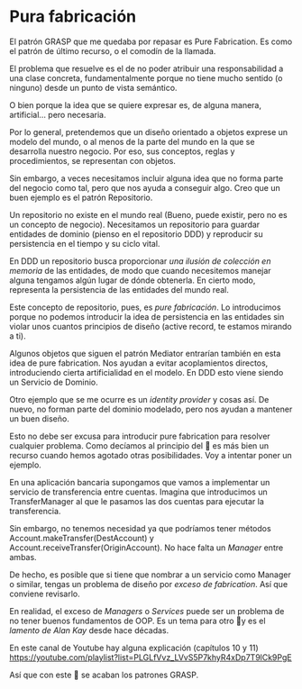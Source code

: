 # Pura fabricación

El patrón GRASP que me quedaba por repasar es Pure Fabrication. Es como el patrón de último recurso, o el comodín de la llamada.

El problema que resuelve es el de no poder atribuir una responsabilidad a una clase concreta, fundamentalmente porque no tiene mucho sentido (o ninguno) desde un punto de vista semántico.

O bien porque la idea que se quiere expresar es, de alguna manera, artificial… pero necesaria.

Por lo general, pretendemos que un diseño orientado a objetos exprese un modelo del mundo, o al menos de la parte del mundo en la que se desarrolla nuestro negocio. Por eso, sus conceptos, reglas y procedimientos, se representan con objetos.

Sin embargo, a veces necesitamos incluir alguna idea que no forma parte del negocio como tal, pero que nos ayuda a conseguir algo. Creo que un buen ejemplo es el patrón Repositorio.

Un repositorio no existe en el mundo real (Bueno, puede existir, pero no es un concepto de negocio). Necesitamos un repositorio para guardar entidades de dominio (pienso en el repositorio DDD) y reproducir su persistencia en el tiempo y su ciclo vital.

En DDD un repositorio busca proporcionar _una ilusión de colección en memoria_ de las entidades, de modo que cuando necesitemos manejar alguna tengamos algún lugar de dónde obtenerla. En cierto modo, representa la persistencia de las entidades del mundo real.

Este concepto de repositorio, pues, es _pure fabricación_. Lo introducimos porque no podemos introducir la idea de persistencia en las entidades sin violar unos cuantos principios de diseño (active record, te estamos mirando a ti).

Algunos objetos que siguen el patrón Mediator entrarían también en esta idea de pure fabrication. Nos ayudan a evitar acoplamientos directos, introduciendo cierta artificialidad en el modelo. En DDD esto viene siendo un Servicio de Dominio.

Otro ejemplo que se me ocurre es un _identity provider_ y cosas así. De nuevo, no forman parte del dominio modelado, pero nos ayudan a mantener un buen diseño.

Esto no debe ser excusa para introducir pure fabrication para resolver cualquier problema. Como decíamos al principio del 🧻 es más bien un recurso cuando hemos agotado otras posibilidades. Voy a intentar poner un ejemplo.

En una aplicación bancaria supongamos que vamos a implementar un servicio de transferencia entre cuentas. Imagina que introducimos un TransferManager al que le pasamos las dos cuentas para ejecutar la transferencia.

Sin embargo, no tenemos necesidad ya que podríamos tener métodos Account.makeTransfer(DestAccount) y Account.receiveTransfer(OriginAccount). No hace falta un _Manager_ entre ambas.

De hecho, es posible que si tiene que nombrar a un servicio como Manager o similar, tengas un problema de diseño por _exceso de fabrication_. Así que conviene revisarlo.

En realidad, el exceso de _Managers_ o _Services_ puede ser un problema de no tener buenos fundamentos de OOP. Es un tema para otro 🧻y es el _lamento de Alan Kay_ desde hace décadas.

En este canal de Youtube hay alguna explicación (capítulos 10 y 11) https://youtube.com/playlist?list=PLGLfVvz_LVvS5P7khyR4xDp7T9lCk9PgE

Así que con este 🧻 se acaban los patrones GRASP.